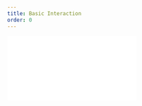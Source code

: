 ```yaml
---
title: Basic Interaction
order: 0
---
```


<embed src="@/docs/manual/advanced/interaction/basic.zh.md"></embed>
